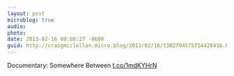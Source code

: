 ```yaml
---
layout: post
microblog: true
audio: 
photo: 
date: 2013-02-16 09:00:27 -0600
guid: http://craigmcclellan.micro.blog/2013/02/16/t302794575754428416.html
---
```

Documentary: Somewhere Between [t.co/1mdKYHrN](http://t.co/1mdKYHrN)
